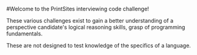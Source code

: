 #Welcome to the PrintSites interviewing code challenge!

These various challenges exist to gain a better understanding of a perspective candidate's logical reasoning skills, grasp of programming fundamentals.

These are not designed to test knowledge of the specifics of a language.
